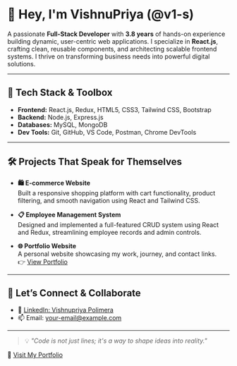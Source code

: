 # 👋 Hey, I'm VishnuPriya (@v1-s)

A passionate **Full-Stack Developer** with **3.8 years** of hands-on experience building dynamic, user-centric web applications. I specialize in **React.js**, crafting clean, reusable components, and architecting scalable frontend systems. I thrive on transforming business needs into powerful digital solutions.

---

## 🚀 Tech Stack & Toolbox

- **Frontend:** React.js, Redux, HTML5, CSS3, Tailwind CSS, Bootstrap
- **Backend:** Node.js, Express.js
- **Databases:** MySQL, MongoDB
- **Dev Tools:** Git, GitHub, VS Code, Postman, Chrome DevTools

---

## 🛠️ Projects That Speak for Themselves

- **🛍 E-commerce Website**  
  Built a responsive shopping platform with cart functionality, product filtering, and smooth navigation using React and Tailwind CSS.

- **📋 Employee Management System**  
  Designed and implemented a full-featured CRUD system using React and Redux, streamlining employee records and admin controls.

- **🌐 Portfolio Website**  
  A personal website showcasing my work, journey, and contact links.  
  👉 [View Portfolio](https://your-deployed-portfolio-link.com)

---

## 🤝 Let’s Connect & Collaborate

- 💼 [LinkedIn: Vishnupriya Polimera](https://linkedin.com/in/your-profile)
- 📫 Email: your-email@example.com

---

> 💡 *"Code is not just lines; it's a way to shape ideas into reality."*

🔗 [Visit My Portfolio](https://your-deployed-portfolio-link.com)

